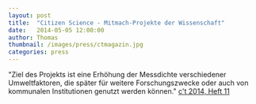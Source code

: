 ```yaml
---
layout: post
title:  "Citizen Science - Mitmach-Projekte der Wissenschaft"
date:   2014-05-05 12:00:00
author: Thomas
thumbnail: /images/press/ctmagazin.jpg
categories: press
---
```

"Ziel des Projekts ist eine Erhöhung der Messdichte verschiedener Umweltfaktoren, die später für weitere Forschungszwecke oder auch von kommunalen Institutionen genutzt werden können."
<a href="https://shop.heise.de/katalog/forschung-182">c't 2014, Heft 11</a>
